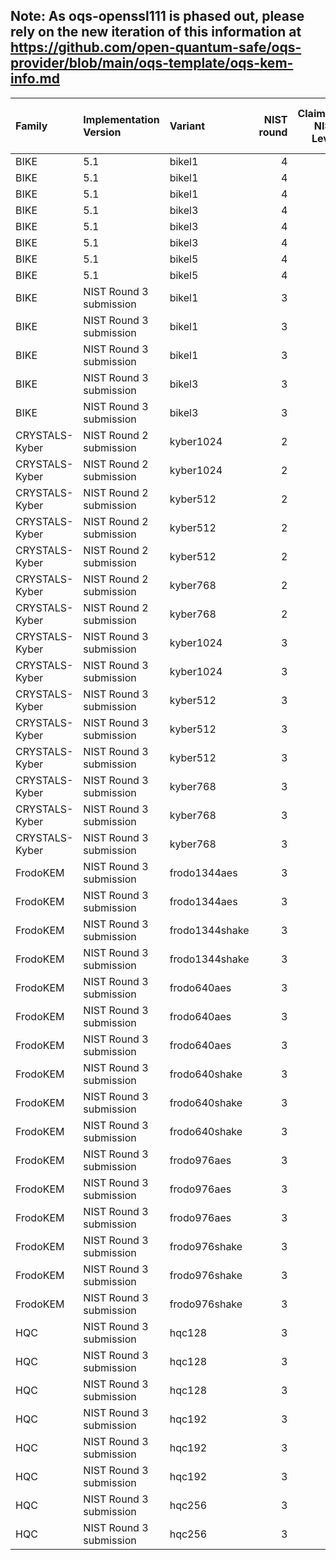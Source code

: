 ## Note: As oqs-openssl111 is phased out, please rely on the new iteration of this information at https://github.com/open-quantum-safe/oqs-provider/blob/main/oqs-template/oqs-kem-info.md

| Family         | Implementation Version   | Variant        |   NIST round |   Claimed NIST Level | Code Point   | Hybrid Elliptic Curve (if any)   |
|:---------------|:-------------------------|:---------------|-------------:|---------------------:|:-------------|:---------------------------------|
| BIKE           | 5.1                      | bikel1         |            4 |                    1 | 0x0241       |                                  |
| BIKE           | 5.1                      | bikel1         |            4 |                    1 | 0x2F41       | secp256_r1                       |
| BIKE           | 5.1                      | bikel1         |            4 |                    1 | 0x2FAE       | x25519                           |
| BIKE           | 5.1                      | bikel3         |            4 |                    3 | 0x0242       |                                  |
| BIKE           | 5.1                      | bikel3         |            4 |                    3 | 0x2F42       | secp384_r1                       |
| BIKE           | 5.1                      | bikel3         |            4 |                    3 | 0x2FAF       | x448                             |
| BIKE           | 5.1                      | bikel5         |            4 |                    5 | 0x0243       |                                  |
| BIKE           | 5.1                      | bikel5         |            4 |                    5 | 0x2F43       | secp521_r1                       |
| BIKE           | NIST Round 3 submission  | bikel1         |            3 |                    1 | 0x0238       |                                  |
| BIKE           | NIST Round 3 submission  | bikel1         |            3 |                    1 | 0x2F37       | x25519                           |
| BIKE           | NIST Round 3 submission  | bikel1         |            3 |                    1 | 0x2F38       | secp256_r1                       |
| BIKE           | NIST Round 3 submission  | bikel3         |            3 |                    3 | 0x023B       |                                  |
| BIKE           | NIST Round 3 submission  | bikel3         |            3 |                    3 | 0x2F3B       | secp384_r1                       |
| CRYSTALS-Kyber | NIST Round 2 submission  | kyber1024      |            2 |                    5 | 0x0211       |                                  |
| CRYSTALS-Kyber | NIST Round 2 submission  | kyber1024      |            2 |                    5 | 0x2F11       | secp521_r1                       |
| CRYSTALS-Kyber | NIST Round 2 submission  | kyber512       |            2 |                    1 | 0x020F       |                                  |
| CRYSTALS-Kyber | NIST Round 2 submission  | kyber512       |            2 |                    1 | 0x2F0F       | secp256_r1                       |
| CRYSTALS-Kyber | NIST Round 2 submission  | kyber512       |            2 |                    1 | 0x2F26       | x25519                           |
| CRYSTALS-Kyber | NIST Round 2 submission  | kyber768       |            2 |                    3 | 0x0210       |                                  |
| CRYSTALS-Kyber | NIST Round 2 submission  | kyber768       |            2 |                    3 | 0x2F10       | secp384_r1                       |
| CRYSTALS-Kyber | NIST Round 3 submission  | kyber1024      |            3 |                    5 | 0x023D       |                                  |
| CRYSTALS-Kyber | NIST Round 3 submission  | kyber1024      |            3 |                    5 | 0x2F3D       | secp521_r1                       |
| CRYSTALS-Kyber | NIST Round 3 submission  | kyber512       |            3 |                    1 | 0x023A       |                                  |
| CRYSTALS-Kyber | NIST Round 3 submission  | kyber512       |            3 |                    1 | 0x2F39       | x25519                           |
| CRYSTALS-Kyber | NIST Round 3 submission  | kyber512       |            3 |                    1 | 0x2F3A       | secp256_r1                       |
| CRYSTALS-Kyber | NIST Round 3 submission  | kyber768       |            3 |                    3 | 0x023C       |                                  |
| CRYSTALS-Kyber | NIST Round 3 submission  | kyber768       |            3 |                    3 | 0x2F3C       | secp384_r1                       |
| CRYSTALS-Kyber | NIST Round 3 submission  | kyber768       |            3 |                    3 | 0x2F90       | x448                             |
| FrodoKEM       | NIST Round 3 submission  | frodo1344aes   |            3 |                    5 | 0x0204       |                                  |
| FrodoKEM       | NIST Round 3 submission  | frodo1344aes   |            3 |                    5 | 0x2F04       | secp521_r1                       |
| FrodoKEM       | NIST Round 3 submission  | frodo1344shake |            3 |                    5 | 0x0205       |                                  |
| FrodoKEM       | NIST Round 3 submission  | frodo1344shake |            3 |                    5 | 0x2F05       | secp521_r1                       |
| FrodoKEM       | NIST Round 3 submission  | frodo640aes    |            3 |                    1 | 0x0200       |                                  |
| FrodoKEM       | NIST Round 3 submission  | frodo640aes    |            3 |                    1 | 0x2F00       | secp256_r1                       |
| FrodoKEM       | NIST Round 3 submission  | frodo640aes    |            3 |                    1 | 0x2F80       | x25519                           |
| FrodoKEM       | NIST Round 3 submission  | frodo640shake  |            3 |                    1 | 0x0201       |                                  |
| FrodoKEM       | NIST Round 3 submission  | frodo640shake  |            3 |                    1 | 0x2F01       | secp256_r1                       |
| FrodoKEM       | NIST Round 3 submission  | frodo640shake  |            3 |                    1 | 0x2F81       | x25519                           |
| FrodoKEM       | NIST Round 3 submission  | frodo976aes    |            3 |                    3 | 0x0202       |                                  |
| FrodoKEM       | NIST Round 3 submission  | frodo976aes    |            3 |                    3 | 0x2F02       | secp384_r1                       |
| FrodoKEM       | NIST Round 3 submission  | frodo976aes    |            3 |                    3 | 0x2F82       | x448                             |
| FrodoKEM       | NIST Round 3 submission  | frodo976shake  |            3 |                    3 | 0x0203       |                                  |
| FrodoKEM       | NIST Round 3 submission  | frodo976shake  |            3 |                    3 | 0x2F03       | secp384_r1                       |
| FrodoKEM       | NIST Round 3 submission  | frodo976shake  |            3 |                    3 | 0x2F83       | x448                             |
| HQC            | NIST Round 3 submission  | hqc128         |            3 |                    1 | 0x022C       |                                  |
| HQC            | NIST Round 3 submission  | hqc128         |            3 |                    1 | 0x2F2C       | secp256_r1                       |
| HQC            | NIST Round 3 submission  | hqc128         |            3 |                    1 | 0x2FAC       | x25519                           |
| HQC            | NIST Round 3 submission  | hqc192         |            3 |                    3 | 0x022D       |                                  |
| HQC            | NIST Round 3 submission  | hqc192         |            3 |                    3 | 0x2F2D       | secp384_r1                       |
| HQC            | NIST Round 3 submission  | hqc192         |            3 |                    3 | 0x2FAD       | x448                             |
| HQC            | NIST Round 3 submission  | hqc256         |            3 |                    5 | 0x022E       |                                  |
| HQC            | NIST Round 3 submission  | hqc256         |            3 |                    5 | 0x2F2E       | secp521_r1                       |
